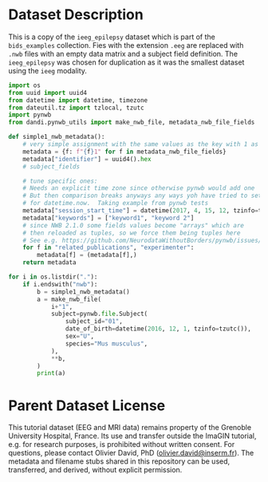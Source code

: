# Dataset Description

This is a copy of the `ieeg_epilepsy` dataset which is part of the `bids_examples` collection.
Fies with the extension `.eeg` are replaced with `.nwb` files with an empty data matrix and a subject field definition.
The `ieeg_epilepsy` was chosen for duplication as it was the smallest dataset using the `ieeg` modality.

```python
import os
from uuid import uuid4
from datetime import datetime, timezone
from dateutil.tz import tzlocal, tzutc
import pynwb
from dandi.pynwb_utils import make_nwb_file, metadata_nwb_file_fields

def simple1_nwb_metadata():
    # very simple assignment with the same values as the key with 1 as suffix
    metadata = {f: f"{f}1" for f in metadata_nwb_file_fields}
    metadata["identifier"] = uuid4().hex
    # subject_fields

    # tune specific ones:
    # Needs an explicit time zone since otherwise pynwb would add one
    # But then comparison breaks anyways any ways yoh have tried to set it
    # for datetime.now.  Taking example from pynwb tests
    metadata["session_start_time"] = datetime(2017, 4, 15, 12, tzinfo=tzutc())
    metadata["keywords"] = ["keyword1", "keyword 2"]
    # since NWB 2.1.0 some fields values become "arrays" which are
    # then reloaded as tuples, so we force them being tuples here
    # See e.g. https://github.com/NeurodataWithoutBorders/pynwb/issues/1091
    for f in "related_publications", "experimenter":
        metadata[f] = (metadata[f],)
    return metadata

for i in os.listdir("."):
    if i.endswith("nwb"):
        b = simple1_nwb_metadata()
        a = make_nwb_file(
            i+"1",
            subject=pynwb.file.Subject(
                subject_id="01",
                date_of_birth=datetime(2016, 12, 1, tzinfo=tzutc()),
                sex="U",
                species="Mus musculus",
            ),
            **b,
        )
        print(a)
```


# Parent Dataset License

This tutorial dataset (EEG and MRI data) remains property of the Grenoble University Hospital, France.
Its use and transfer outside the ImaGIN tutorial, e.g. for research purposes, is prohibited without written consent.
For questions, please contact Olivier David, PhD (olivier.david@inserm.fr).
The metadata and filename stubs shared in this repository can be used, transferred, and derived, without explicit permission.
